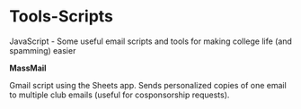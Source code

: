 Tools-Scripts
=============

JavaScript - Some useful email scripts and tools for making college life (and spamming) easier

**MassMail**

  Gmail script using the Sheets app. Sends personalized copies of one email to multiple club emails (useful for cosponsorship requests). 
